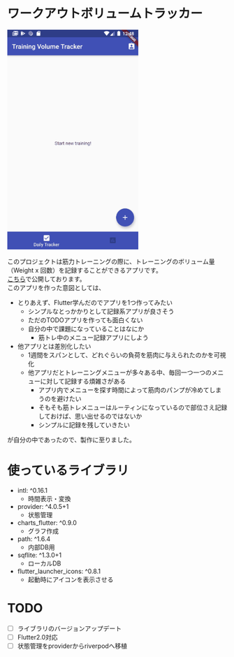 # ワークアウトボリュームトラッカー
<img src="images/volume_tracker.gif" width="300">

このプロジェクトは筋力トレーニングの際に、トレーニングのボリューム量（Weight x 回数）を記録することができるアプリです。  
[こちら](https://play.google.com/store/apps/details?id=com.ysk.kissy.volume_tracker)で公開しております。  
このアプリを作った意図としては、
- とりあえず、Flutter学んだのでアプリを1つ作ってみたい
  - シンプルなとっかかりとして記録系アプリが良さそう
  - ただのTODOアプリを作っても面白くない
  - 自分の中で課題になっていることはなにか
    - 筋トレ中のメニュー記録アプリにしよう
- 他アプリとは差別化したい
  - 1週間をスパンとして、どれぐらいの負荷を筋肉に与えられたのかを可視化
  - 他アプリだとトレーニングメニューが多々ある中、毎回一つ一つのメニューに対して記録する煩雑さがある
    - アプリ内でメニューを探す時間によって筋肉のパンプが冷めてしまうのを避けたい
    - そもそも筋トレメニューはルーティンになっているので部位さえ記録しておけば、思い出せるのではないか
    - シンプルに記録を残していきたい

が自分の中であったので、製作に至りました。

# 使っているライブラリ
- intl: ^0.16.1
  - 時間表示・変換
- provider: ^4.0.5+1
  - 状態管理
- charts_flutter: ^0.9.0
  - グラフ作成
- path: ^1.6.4
  - 内部DB用
- sqflite: ^1.3.0+1
  - ローカルDB
- flutter_launcher_icons: ^0.8.1
  - 起動時にアイコンを表示させる

# TODO
+ [ ] ライブラリのバージョンアップデート
+ [ ] Flutter2.0対応
+ [ ] 状態管理をproviderからriverpodへ移植